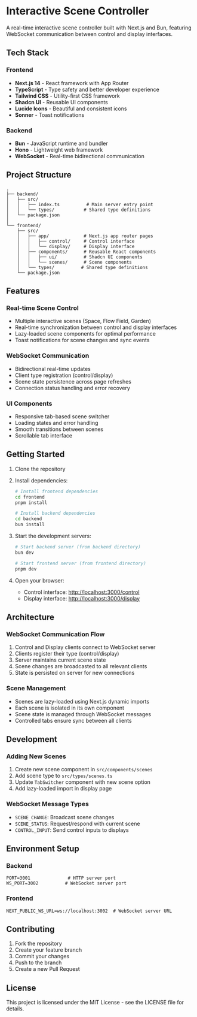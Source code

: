 # Interactive Scene Controller

A real-time interactive scene controller built with Next.js and Bun, featuring WebSocket communication between control and display interfaces.

## Tech Stack

### Frontend

- **Next.js 14** - React framework with App Router
- **TypeScript** - Type safety and better developer experience
- **Tailwind CSS** - Utility-first CSS framework
- **Shadcn UI** - Reusable UI components
- **Lucide Icons** - Beautiful and consistent icons
- **Sonner** - Toast notifications

### Backend

- **Bun** - JavaScript runtime and bundler
- **Hono** - Lightweight web framework
- **WebSocket** - Real-time bidirectional communication

## Project Structure

```
.
├── backend/
│   ├── src/
│   │   ├── index.ts          # Main server entry point
│   │   └── types/           # Shared type definitions
│   └── package.json
│
└── frontend/
    ├── src/
    │   ├── app/             # Next.js app router pages
    │   │   ├── control/     # Control interface
    │   │   └── display/     # Display interface
    │   ├── components/      # Reusable React components
    │   │   ├── ui/          # Shadcn UI components
    │   │   └── scenes/      # Scene components
    │   └── types/          # Shared type definitions
    └── package.json
```

## Features

### Real-time Scene Control

- Multiple interactive scenes (Space, Flow Field, Garden)
- Real-time synchronization between control and display interfaces
- Lazy-loaded scene components for optimal performance
- Toast notifications for scene changes and sync events

### WebSocket Communication

- Bidirectional real-time updates
- Client type registration (control/display)
- Scene state persistence across page refreshes
- Connection status handling and error recovery

### UI Components

- Responsive tab-based scene switcher
- Loading states and error handling
- Smooth transitions between scenes
- Scrollable tab interface

## Getting Started

1. Clone the repository
2. Install dependencies:

   ```bash
   # Install frontend dependencies
   cd frontend
   pnpm install

   # Install backend dependencies
   cd backend
   bun install
   ```

3. Start the development servers:

   ```bash
   # Start backend server (from backend directory)
   bun dev

   # Start frontend server (from frontend directory)
   pnpm dev
   ```

4. Open your browser:
   - Control interface: [http://localhost:3000/control](http://localhost:3000/control)
   - Display interface: [http://localhost:3000/display](http://localhost:3000/display)

## Architecture

### WebSocket Communication Flow

1. Control and Display clients connect to WebSocket server
2. Clients register their type (control/display)
3. Server maintains current scene state
4. Scene changes are broadcasted to all relevant clients
5. State is persisted on server for new connections

### Scene Management

- Scenes are lazy-loaded using Next.js dynamic imports
- Each scene is isolated in its own component
- Scene state is managed through WebSocket messages
- Controlled tabs ensure sync between all clients

## Development

### Adding New Scenes

1. Create new scene component in `src/components/scenes`
2. Add scene type to `src/types/scenes.ts`
3. Update `TabSwitcher` component with new scene option
4. Add lazy-loaded import in display page

### WebSocket Message Types

- `SCENE_CHANGE`: Broadcast scene changes
- `SCENE_STATUS`: Request/respond with current scene
- `CONTROL_INPUT`: Send control inputs to displays

## Environment Setup

### Backend

```env
PORT=3001              # HTTP server port
WS_PORT=3002          # WebSocket server port
```

### Frontend

```env
NEXT_PUBLIC_WS_URL=ws://localhost:3002  # WebSocket server URL
```

## Contributing

1. Fork the repository
2. Create your feature branch
3. Commit your changes
4. Push to the branch
5. Create a new Pull Request

## License

This project is licensed under the MIT License - see the LICENSE file for details.
